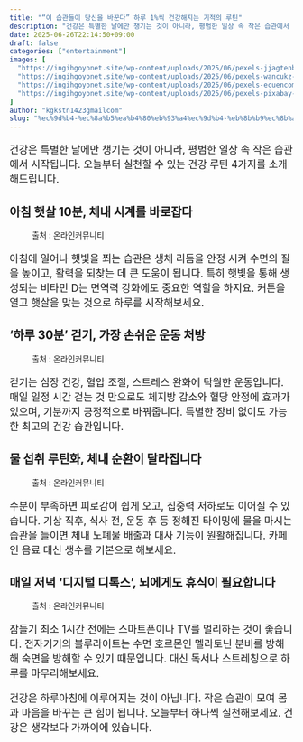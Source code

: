 ```yaml
---
title: "“이 습관들이 당신을 바꾼다” 하루 1%씩 건강해지는 기적의 루틴"
description: "건강은 특별한 날에만 챙기는 것이 아니라, 평범한 일상 속 작은 습관에서 시작됩니다. 오늘부터 실천할 수 있는 건강 루틴 4가지를 소개해드립니다."
date: 2025-06-26T22:14:50+09:00
draft: false
categories: ["entertainment"]
images: [
  "https://ingihgoyonet.site/wp-content/uploads/2025/06/pexels-jjagtenberg-103127-1024x533.jpg"
  "https://ingihgoyonet.site/wp-content/uploads/2025/06/pexels-wancukz-1092182-1024x683.jpg"
  "https://ingihgoyonet.site/wp-content/uploads/2025/06/pexels-ecuencom-314296-683x1024.jpg"
  "https://ingihgoyonet.site/wp-content/uploads/2025/06/pexels-pixabay-4158-1024x680.jpg"
]
author: "kgkstn1423gmailcom"
slug: "%ec%9d%b4-%ec%8a%b5%ea%b4%80%eb%93%a4%ec%9d%b4-%eb%8b%b9%ec%8b%a0%ec%9d%84-%eb%b0%94%ea%be%bc%eb%8b%a4-%ed%95%98%eb%a3%a8-1%ec%94%a9-%ea%b1%b4%ea%b0%95%ed%95%b4%ec%a7%80%eb%8a%94"
---
```


<p style="font-size:18px">건강은 특별한 날에만 챙기는 것이 아니라, 평범한 일상 속 작은 습관에서 시작됩니다. 오늘부터 실천할 수 있는 건강 루틴 4가지를 소개해드립니다.</p> <h2 >아침 햇살 10분, 체내 시계를 바로잡다</h2> <figure ><img src="https://ingihgoyonet.site/wp-content/uploads/2025/06/pexels-jjagtenberg-103127-1024x533.jpg" alt="" style="aspect-ratio:16/9;object-fit:cover"/><figcaption >출처 : 온라인커뮤니티</figcaption></figure> <p style="font-size:18px">아침에 일어나 햇빛을 쬐는 습관은 생체 리듬을 안정 시켜 수면의 질을 높이고, 활력을 되찾는 데 큰 도움이 됩니다. 특히 햇빛을 통해 생성되는 비타민 D는 면역력 강화에도 중요한 역할을 하지요. 커튼을 열고 햇살을 맞는 것으로 하루를 시작해보세요.</p> <h2 >‘하루 30분’ 걷기, 가장 손쉬운 운동 처방</h2> <figure ><img src="https://ingihgoyonet.site/wp-content/uploads/2025/06/pexels-wancukz-1092182-1024x683.jpg" alt="" style="aspect-ratio:16/9;object-fit:cover"/><figcaption >출처 : 온라인커뮤니티</figcaption></figure> <p style="font-size:18px">걷기는 심장 건강, 혈압 조절, 스트레스 완화에 탁월한 운동입니다. 매일 일정 시간 걷는 것 만으로도 체지방 감소와 혈당 안정에 효과가 있으며, 기분까지 긍정적으로 바꿔줍니다. 특별한 장비 없이도 가능한 최고의 건강 습관입니다.</p> <h2 >물 섭취 루틴화, 체내 순환이 달라집니다</h2> <figure ><img src="https://ingihgoyonet.site/wp-content/uploads/2025/06/pexels-ecuencom-314296-683x1024.jpg" alt="" style="aspect-ratio:16/9;object-fit:cover"/><figcaption >출처 : 온라인커뮤니티</figcaption></figure> <p style="font-size:18px">수분이 부족하면 피로감이 쉽게 오고, 집중력 저하로도 이어질 수 있습니다. 기상 직후, 식사 전, 운동 후 등 정해진 타이밍에 물을 마시는 습관을 들이면 체내 노폐물 배출과 대사 기능이 원활해집니다. 카페인 음료 대신 생수를 기본으로 해보세요.</p> <h2 >매일 저녁 ‘디지털 디톡스’, 뇌에게도 휴식이 필요합니다</h2> <figure ><img src="https://ingihgoyonet.site/wp-content/uploads/2025/06/pexels-pixabay-4158-1024x680.jpg" alt="" style="aspect-ratio:16/9;object-fit:cover"/><figcaption >출처 : 온라인커뮤니티</figcaption></figure> <p style="font-size:18px">잠들기 최소 1시간 전에는 스마트폰이나 TV를 멀리하는 것이 좋습니다. 전자기기의 블루라이트는 수면 호르몬인 멜라토닌 분비를 방해해 숙면을 방해할 수 있기 때문입니다. 대신 독서나 스트레칭으로 하루를 마무리해보세요.</p> <p style="font-size:18px">건강은 하루아침에 이루어지는 것이 아닙니다. 작은 습관이 모여 몸과 마음을 바꾸는 큰 힘이 됩니다. 오늘부터 하나씩 실천해보세요. 건강은 생각보다 가까이에 있습니다.</p>